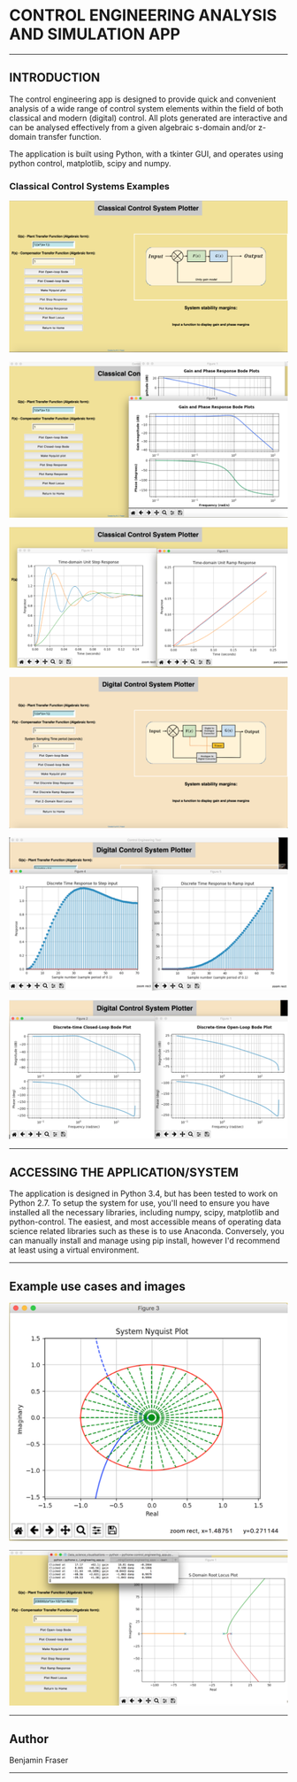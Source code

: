 # **CONTROL ENGINEERING ANALYSIS AND SIMULATION APP** 

----------

## INTRODUCTION 

The control engineering app is designed to provide quick and convenient analysis of a wide range of control system elements within the field of both classical and modern (digital) control. All plots generated are interactive and can be analysed effectively from a given algebraic s-domain and/or z-domain transfer function.

The application is built using Python, with a tkinter GUI, and operates using python control, matplotlib, scipy and numpy.

### Classical Control Systems Examples

![application overview example](example_images/classical_control_example.png?raw=True "Application overview - The many different features available for classical control analysis.")

![application plot examples](example_images/classical_control_example_2.png?raw=True "Application overview - An example of bode plots producable by the application.")

![application time domain examples](example_images/time_response_examples.png?raw=True "Example of plotting a time-domain response to both step and ramp inputs.")

![application discrete time examples](example_images/digital_control_example.png?raw=True "An overview of the modern control system interface within the application.")

![application discrete time domain example](example_images/digital_control_example_3.png?raw=True "An example of the discrete time-domain plot capability.")

![application discrete time domain example](example_images/digital_control_bode_example.png?raw=True "An example of the discrete time-domain bode plot capability.")

----------

## ACCESSING THE APPLICATION/SYSTEM

The application is designed in Python 3.4, but has been tested to work on Python 2.7. To setup the system for use, you'll need to ensure you have installed all the necessary libraries, including numpy, scipy, matplotlib and python-control. The easiest, and most accessible means of operating data science related libraries such as these is to use Anaconda. Conversely, you can manually install and manage using pip install, however I'd recommend at least using a virtual environment.  

----------

## Example use cases and images

![application nyquist plot](example_images/nyquist_example.png?raw=True "Example of using the app to produce a Nyquist plot.")

![application root locus](example_images/root_locus_example.png?raw=True "Root locus plotting example")

----------

## Author 

Benjamin Fraser

--------
